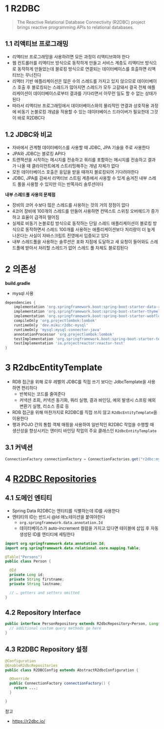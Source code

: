 # 1 R2DBC

> The Reactive Relational Database Connectivity (R2DBC) project brings reactive programming APIs to relational databases.



## 1.1 리액티브 프로그래밍

* 리액티브 프로그래밍을 사용하려면 모든 과정이 리액티브여야 한다
* 웹 컨트롤러를 리액티브 방식으로 동작하게 만들고 서비스 계층도 리액티브 방식으로 동작하게 만들었는데 블로킹 방식으로 연결되는 데이터베이스를 호출하면 리액티브는 무너진다
* 리액터 기반 애플리케이션은 많은 수의 스레드를 가지고 있지 않으므로 데이터베이스 호출 후 블로킹되는 스레드가 많아지면 스레드가 모두 고갈돼서 결국 전체 애플리케이션이 데이터베이스로부터 결과를 기다리면서 아무런 일도 할 수 없는 상태가 된다
* 따라서 리액티브 프로그래밍에서 데이터베이스와의 물리적인 연결과 상호작용 과정에 비동기 논블로킹 개념을 적용할 수 있는 데이터베이스 드라이버가 필요한데 그것이 바로 R2DBC다



## 1.2 JDBC와 비교

* 자바에서 관계형 데이터베이스를 사용할 때 JDBC, JPA 기술을 주로 사용한다
* JPA와 JDBC는 블로킹 API다
* 트랜잭션을 시작하는 메시지를 전송하고 쿼리를 포함하는 메시지를 전송하고 결과가 나올 때 클라이언트에게 스트리밍해주는 개념 자체가 없다
* 모든 데이터베이스 호출은 응답을 받을 때까지 블로킹되어 기다려야한다
* JDBC, JPA를 감싸서 리액티브 스트림 계층에서 사용할 수 있게 숨겨진 내부 스레드 풀을 사용할 수 있지만 이는 반쪽자리 솔루션이다



**내부 스레드풀 사용의 문제점**

* 장비의 코어 수보다 많은 스레드를 사용하는 것의 거의 장점이 없다
* 4코어 장비에 100개의 스레드를 만들어 사용하면 컨텍스트 스위칭 오버헤드가 증가하고 효율이 급격히 떨어짐
* 실제로 비동기 논블로킹 방식으로 동작하는 단일 스레드 애플리케이션이 블로킹 방식으로 동작하면서 스레드 100개를 사용하는 애플리케이션보다 처리량이 더 높게 나온다는 사실이 자바스크립트 진영에서 입증되고 있다
* 내부 스레드풀을 사용하는 솔루션은 포화 지점에 도달하고 새 요청이 들어와도 스레드풀에 받아서 처리할 스레드가 없어 스레드 풀 자체도 블로킹된다

# 2 의존성

**build.gradle**

* mysql 사용

```groovy
dependencies {
    implementation 'org.springframework.boot:spring-boot-starter-data-r2dbc'
    implementation 'org.springframework.boot:spring-boot-starter-thymeleaf'
    implementation 'org.springframework.boot:spring-boot-starter-webflux'
    compileOnly 'org.projectlombok:lombok'
    runtimeOnly 'dev.miku:r2dbc-mysql'
    runtimeOnly 'mysql:mysql-connector-java'
    annotationProcessor 'org.projectlombok:lombok'
    testImplementation 'org.springframework.boot:spring-boot-starter-test'
    testImplementation 'io.projectreactor:reactor-test'
}
```



# 3 R2dbcEntityTemplate

* RDB 접근을 위해 로우 레벨의 JDBC를 직접 쓰기 보다는 JdbcTemplate을 사용하면 편리하다
  * 반복되는 코드를 줄여준다
  * 커넥션 조회, 커넥션 동기화, 쿼리 실행, 결과 바인딩, 예외 발생시 스프링 예외 변환기 실행, 리소스 종료 등
* RDB 접근을 위해 마찬가지로 R2DBC를 직접 쓰지 않고 `R2dbcEntityTemplate`을 이용한다
* 행과 POJO 간의 통합 객체 매핑을 사용하여 일반적인 R2DBC 작업을 수행할 때 생산성을 향상시키는 엔터티 바인딩 작업의 주요 클래스인 `R2dbcEntityTemplate`



## 3.1 커넥션

```java
ConnectionFactory connectionFactory = ConnectionFactories.get("r2dbc:mysql://localhost:3400/waplpay?options=DB_CLOSE_DELAY=-1;DB_CLOSE_ON_EXIT=FALSE");
```



# 4 [R2DBC Repositories](https://docs.spring.io/spring-data/r2dbc/docs/1.2.2/reference/html/#r2dbc.repositories)



## 4.1 도메인 엔티티

* Spring Data R2DBC는 엔티티를 식별하는데 ID를 사용한다
* 엔티티의 ID는 반드시 @Id 애노테이션을 붙여야한다
  * `org.springframework.data.annotation.Id`
  * 데이터베이스가 auto-increment 컬럼을 가지고 있다면 테이블에 삽입 후 자동 생성된 ID를 엔티티에 세팅한다



```java
import org.springframework.data.annotation.Id;
import org.springframework.data.relational.core.mapping.Table;

@Table("Persons")
public class Person {

  @Id
  private Long id;
  private String firstname;
  private String lastname;

  // … getters and setters omitted
}
```



## 4.2 Repository Interface

```java
public interface PersonRepository extends R2dbcRepository<Person, Long> {
  // additional custom query methods go here
}
```



## 4.3 R2DBC Repository 설정

```java
@Configuration
@EnableR2dbcRepositories
public class R2DBCConfig extends AbstractR2dbcConfiguration {

  @Override
  public ConnectionFactory connectionFactory() {
    return ...;
  }

}
```



참고

* https://r2dbc.io/